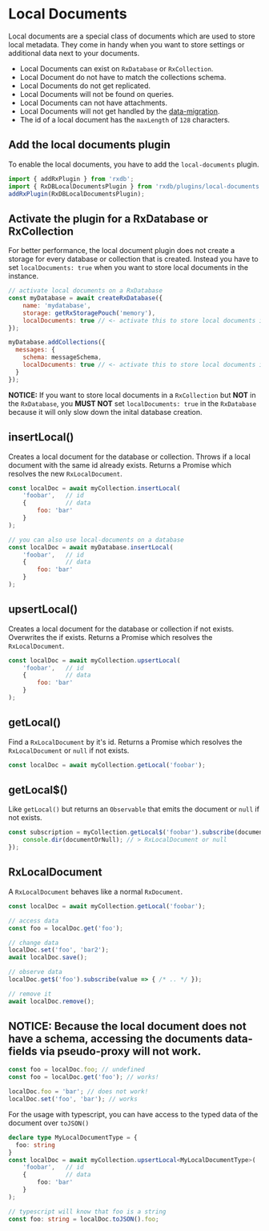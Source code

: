 # Local Documents

Local documents are a special class of documents which are used to store local metadata.
They come in handy when you want to store settings or additional data next to your documents.

- Local Documents can exist on `RxDatabase` or `RxCollection`.
- Local Document do not have to match the collections schema.
- Local Documents do not get replicated.
- Local Documents will not be found on queries.
- Local Documents can not have attachments.
- Local Documents will not get handled by the [data-migration](./data-migration.md).
- The id of a local document has the `maxLength` of `128` characters.


## Add the local documents plugin

To enable the local documents, you have to add the `local-documents` plugin.

```ts
import { addRxPlugin } from 'rxdb';
import { RxDBLocalDocumentsPlugin } from 'rxdb/plugins/local-documents';
addRxPlugin(RxDBLocalDocumentsPlugin);
```

## Activate the plugin for a RxDatabase or RxCollection

For better performance, the local document plugin does not create a storage for every database or collection that is created.
Instead you have to set `localDocuments: true` when you want to store local documents in the instance.

```js
// activate local documents on a RxDatabase
const myDatabase = await createRxDatabase({
    name: 'mydatabase',
    storage: getRxStoragePouch('memory'),
    localDocuments: true // <- activate this to store local documents in the database
});

myDatabase.addCollections({
  messages: {
    schema: messageSchema,
    localDocuments: true // <- activate this to store local documents in the collection
  }
});
```

**NOTICE:** If you want to store local documents in a `RxCollection` but **NOT** in the `RxDatabase`, you **MUST NOT** set `localDocuments: true` in the `RxDatabase` because it will only slow down the inital database creation.

## insertLocal()

Creates a local document for the database or collection. Throws if a local document with the same id already exists. Returns a Promise which resolves the new `RxLocalDocument`.

```javascript
const localDoc = await myCollection.insertLocal(
    'foobar',   // id
    {           // data
        foo: 'bar'
    }
);

// you can also use local-documents on a database
const localDoc = await myDatabase.insertLocal(
    'foobar',   // id
    {           // data
        foo: 'bar'
    }
);
```

## upsertLocal()

Creates a local document for the database or collection if not exists. Overwrites the if exists. Returns a Promise which resolves the `RxLocalDocument`.

```javascript
const localDoc = await myCollection.upsertLocal(
    'foobar',   // id
    {           // data
        foo: 'bar'
    }
);
```

## getLocal()

Find a `RxLocalDocument` by it's id. Returns a Promise which resolves the `RxLocalDocument` or `null` if not exists.

```javascript
const localDoc = await myCollection.getLocal('foobar');
```

## getLocal$()

Like `getLocal()` but returns an `Observable` that emits the document or `null` if not exists.

```javascript
const subscription = myCollection.getLocal$('foobar').subscribe(documentOrNull => {
    console.dir(documentOrNull); // > RxLocalDocument or null
});
```

## RxLocalDocument

A `RxLocalDocument` behaves like a normal `RxDocument`.

```javascript
const localDoc = await myCollection.getLocal('foobar');

// access data
const foo = localDoc.get('foo');

// change data
localDoc.set('foo', 'bar2');
await localDoc.save();

// observe data
localDoc.get$('foo').subscribe(value => { /* .. */ });

// remove it
await localDoc.remove();
```

## NOTICE: Because the local document does not have a schema, accessing the documents data-fields via pseudo-proxy will not work.

```javascript
const foo = localDoc.foo; // undefined
const foo = localDoc.get('foo'); // works!

localDoc.foo = 'bar'; // does not work!
localDoc.set('foo', 'bar'); // works
```

For the usage with typescript, you can have access to the typed data of the document over `toJSON()`

```ts
declare type MyLocalDocumentType = {
  foo: string
}
const localDoc = await myCollection.upsertLocal<MyLocalDocumentType>(
    'foobar',   // id
    {           // data
        foo: 'bar'
    }
);

// typescript will know that foo is a string
const foo: string = localDoc.toJSON().foo;
```
